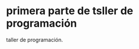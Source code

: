 <!DOCTYPE html>
<html lang="es">
<head>
    
</head>
<body>
    <h1>primera parte de tsller de programación</h1>
    <p>
        taller de programación.
    </p>
</body>
</html>
